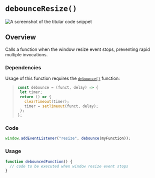 # `debounceResize()`

![A screenshot of the titular code snippet](../snapshots/debounceResize.png)

## Overview

Calls a function when the window resize event stops, preventing rapid multiple invocations.

### Dependencies

Usage of this function requires the [`debounce()`](debounce.md) function:

>```js
>const debounce = (funct, delay) => {
>  let timer;
>  return () => {
>    clearTimeout(timer);
>    timer = setTimeout(funct, delay);
>  };
>};
>```

### Code

```js
window.addEventListener("resize", debounce(myFunction));
```

### Usage

```js
function debouncedFunction() {
  // code to be executed when window resize event stops
}
```
